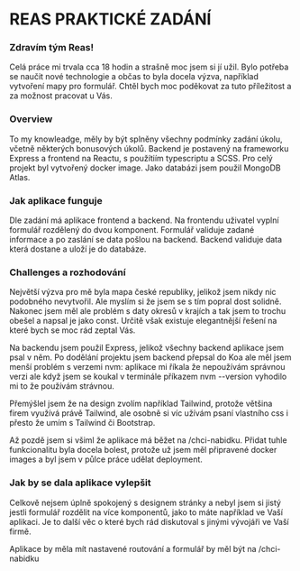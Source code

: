 # REAS PRAKTICKÉ ZADÁNÍ

### Zdravím tým Reas!

Celá práce mi trvala cca 18 hodin a strašně moc jsem si jí užil. Bylo potřeba se naučit nové technologie a občas to byla docela výzva, například vytvoření mapy pro formulář. 
Chtěl bych moc poděkovat za tuto příležitost a za možnost pracovat u Vás.

### Overview

To my knowleadge, měly by být splněny všechny podmínky zadání úkolu, včetně některých bonusových úkolů. Backend je postavený na frameworku Express a frontend na Reactu, s použítiím typescriptu a SCSS.  Pro celý projekt byl vytvořený docker image. Jako databázi jsem použil MongoDB Atlas. 

### Jak aplikace funguje

Dle zadání má aplikace frontend a backend. Na frontendu uživatel vyplní formulář rozdělený do dvou komponent. Formulář validuje zadané informace a po zaslání se data pošlou na backend. Backend validuje data která dostane a uloží je do databáze.

### Challenges a rozhodování

Největší výzva pro mě byla mapa české republiky, jelikož jsem nikdy nic podobného nevytvořil. Ale myslím si že jsem se s tím popral dost solidně. Nakonec jsem měl ale problém s daty okresů v krajích a tak jsem to trochu obešel a napsal je jako const. Určitě však existuje elegantnější řešení na které bych se moc rád zeptal Vás.

Na backendu jsem použil Express, jelikož všechny backend aplikace jsem psal v něm. Po dodělání projektu jsem backend přepsal do Koa ale měl jsem menší problém s verzemi nvm: aplikace mi říkala že nepoužívám správnou verzi ale když jsem se koukal v terminále příkazem nvm --version vyhodilo mi to že používám strávnou.

Přemýšlel jsem že na design zvolím například Tailwind, protože většina firem využívá právě Tailwind, ale osobně si víc užívám psaní vlastního css i přesto že umím s Tailwind či Bootstrap.

Až pozdě jsem si všiml že aplikace má běžet na /chci-nabidku. Přidat tuhle funkcionalitu byla docela bolest, protože už jsem měl připravené docker images a byl jsem v půlce práce udělat deployment.

### Jak by se dala aplikace vylepšit

Celkově nejsem úplně spokojený s designem stránky a nebyl jsem si jistý jestli formulář rozdělit na více komponentů, jako to máte například ve Vaší aplikaci. Je to další věc o které bych rád diskutoval s jinými vývojáři ve Vaší firmě. 

Aplikace by měla mít nastavené routování a formulář by měl být na /chci-nabidku